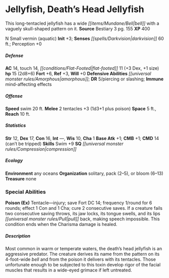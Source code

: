 ﻿---
cssclass: [monsters]
title1: Jellyfish, Death's Head Jellyfish
desc_short: This long-tentacled jellyfish has a wide bell with a vaguely skull-shaped
  pattern on it.
title2: Death's Head Jellyfish
CR: 1
sources:
- name: Bestiary 3
  page: 155
  link: http://paizo.com/products/btpy8odu?Pathfinder-Roleplaying-Game-Bestiary-3
XP: 400
alignment: N
size: Small
type: vermin
subtypes:
- aquatic
initiative:
  bonus: 3
senses:
  darkvision: 60
AC:
  AC: 14
  touch: 14
  flat_footed: 11
  components:
    dex: 3
    size: 1
HP:
  HP: 15
  long: 2d8+6
saves:
  fort: 6
  ref: 3
  will: 0
defensive_abilities:
- amorphous
DR:
- amount: 5
  weakness: piercing or slashing
immunities:
- mind-affecting effects
speeds:
  swim: 20
attacks:
  melee:
  - - text: 2 tentacles +3 (1d3+1 plus poison)
      entries:
      - - damage: 1d3+1
        - effect: poison
      count: 2
      attack: tentacles
      bonus:
      - 3
space: 5
reach: 10
ability_scores:
  STR: 12
  DEX: 17
  CON: 16
  INT:
  WIS: 10
  CHA: 1
BAB: 1
CMB: 1
CMD: 14
CMD_other: can't be tripped
skills:
  Swim: 9
  Perception: 0
special_qualities:
- compression
ecology:
  environment: any oceans
  organization: solitary, pack (2-5), or bloom (6-13)
  treasure_type: none
special_abilities:
  Poison (Ex): Tentacle-injury; save Fort DC 14; frequency 1/round for 6 rounds; effect
    1 Con and 1 Cha; cure 2 consecutive saves. If a creature fails two consecutive
    saving throws, its jaw locks, its tongue swells, and its lips pull back, making
    speech impossible. This condition ends when the Charisma damage is healed.
desc_long: Most common in warm or temperate waters, the death's head jellyfish is
  an aggressive predator. The creature derives its name from the pattern on its 4-foot-wide
  bell and from the poison it delivers with its tentacles. Those unfortunate enough
  to be subjected to this toxin develop rigor of the facial muscles that results in
  a wide-eyed grimace if left untreated.

---

# Jellyfish, Death’s Head Jellyfish
This long-tentacled jellyfish has a wide _[[items/Mundane/Bell|bell]]_ with a vaguely skull-shaped pattern on it.
**Source** Bestiary 3 pg. 155
**XP** 400

N Small vermin (aquatic)
**Init** +3; **Senses** _[[spells/Darkvision|darkvision]]_ 60 ft.; Perception +0

##### Defense

**AC** 14, touch 14, _[[conditions/Flat-Footed|flat-footed]]_ 11 (+3 Dex, +1 size)
**hp** 15 (2d8+6)
**Fort** +6, **Ref** +3, **Will** +0
**Defensive Abilities** _[[universal monster rules/Amorphous|amorphous]]_; **DR** 5/piercing or slashing; **Immune** mind-affecting effects

##### Offense
**Speed** swim 20 ft.
**Melee** 2 tentacles +3 (1d3+1 plus poison)
**Space** 5 ft., **Reach** 10 ft.

##### Statistics
**Str** 12, **Dex** 17, **Con** 16, **Int** —, **Wis** 10, **Cha** 1
**Base Atk** +1; **CMB** +1; **CMD** 14 (can’t be tripped)
**Skills** Swim +9
**SQ** _[[universal monster rules/Compression|compression]]_

##### Ecology

**Environment** any oceans
**Organization** solitary, pack (2–5), or bloom (6–13)
**Treasure** none

### Special Abilities

**Poison (Ex)** Tentacle—injury; save Fort DC 14; frequency 1/round for 6 rounds; effect 1 Con and 1 Cha; cure 2 consecutive saves. If a creature fails two consecutive saving throws, its jaw locks, its tongue swells, and its lips _[[universal monster rules/Pull|pull]]_ back, making speech impossible. This condition ends when the Charisma damage is healed.

##### Description

Most common in warm or temperate waters, the death’s head jellyfish is an aggressive predator. The creature derives its name from the pattern on its 4-foot-wide _bell_ and from the poison it delivers with its tentacles. Those unfortunate enough to be subjected to this toxin develop rigor of the facial muscles that results in a wide-eyed grimace if left untreated.